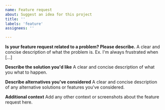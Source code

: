 ```yaml
---
name: Feature request
about: Suggest an idea for this project
title: ''
labels: 'feature'
assignees: ''

---
```


**Is your feature request related to a problem? Please describe.**
A clear and concise description of what the problem is. Ex. I'm always frustrated when [...]

**Describe the solution you'd like**
A clear and concise description of what you what to happen.

**Describe alternatives you've considered**
A clear and concise description of any alternative solutions or features you've considered.

**Additional context**
Add any other context or screenshots about the feature request here.